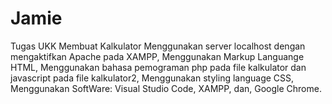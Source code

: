 # Jamie
Tugas UKK Membuat Kalkulator
Menggunakan server localhost dengan mengaktifkan Apache pada XAMPP,
Menggunakan Markup Languange HTML,
Menggunakan bahasa pemograman php pada file kalkulator dan javascript pada file kalkulator2,
Menggunakan styling language CSS,
Menggunakan SoftWare: Visual Studio Code, XAMPP, dan, Google Chrome.
